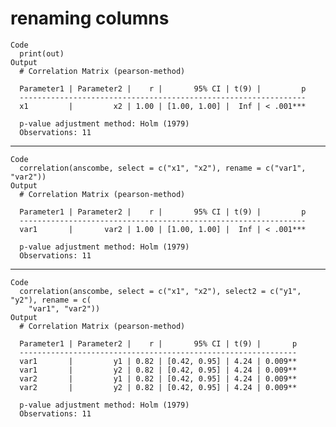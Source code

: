 # renaming columns

    Code
      print(out)
    Output
      # Correlation Matrix (pearson-method)
      
      Parameter1 | Parameter2 |    r |       95% CI | t(9) |         p
      ----------------------------------------------------------------
      x1         |         x2 | 1.00 | [1.00, 1.00] |  Inf | < .001***
      
      p-value adjustment method: Holm (1979)
      Observations: 11

---

    Code
      correlation(anscombe, select = c("x1", "x2"), rename = c("var1", "var2"))
    Output
      # Correlation Matrix (pearson-method)
      
      Parameter1 | Parameter2 |    r |       95% CI | t(9) |         p
      ----------------------------------------------------------------
      var1       |       var2 | 1.00 | [1.00, 1.00] |  Inf | < .001***
      
      p-value adjustment method: Holm (1979)
      Observations: 11

---

    Code
      correlation(anscombe, select = c("x1", "x2"), select2 = c("y1", "y2"), rename = c(
        "var1", "var2"))
    Output
      # Correlation Matrix (pearson-method)
      
      Parameter1 | Parameter2 |    r |       95% CI | t(9) |       p
      --------------------------------------------------------------
      var1       |         y1 | 0.82 | [0.42, 0.95] | 4.24 | 0.009**
      var1       |         y2 | 0.82 | [0.42, 0.95] | 4.24 | 0.009**
      var2       |         y1 | 0.82 | [0.42, 0.95] | 4.24 | 0.009**
      var2       |         y2 | 0.82 | [0.42, 0.95] | 4.24 | 0.009**
      
      p-value adjustment method: Holm (1979)
      Observations: 11

